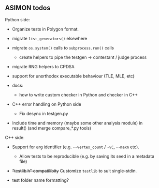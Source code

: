 ## ASIMON todos

Python side:
- Organize tests in Polygon format.

- migrate `list_generators()` elsewhere
- migrate `os.system()` calls to `subprocess.run()` calls
    - create helpers to pipe the testgen -> contestant / judge process
- migrate RNG helpers to CPDSA
- support for unorthodox executable behaviour (TLE, MLE, etc)

- docs:
    - how to write custom checker in Python and checker in C++
- C++ error handling on Python side
    - Fix desync in testgen.py

- Include time and memory (maybe some other analysis module) in result() (and merge compare_*.py tools)


C++ side:
- Support for arg identifier (e.g. `--vertex_count` / `-vC`, `--maxn` etc).
    - Allow tests to be reproducible (e.g. by saving its seed in a metadata file)

- ~~"testlib.h" compatilibity~~ Customize `testlib` to suit single-stdin.
- test folder name formatting?